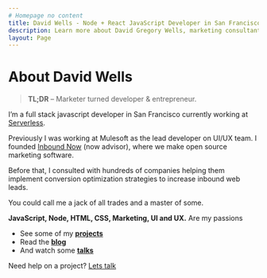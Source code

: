 ```yaml
---
# Homepage no content
title: David Wells - Node + React JavaScript Developer in San Francisco
description: Learn more about David Gregory Wells, marketing consultant and full stack developer
layout: Page
---
```


# About David Wells

> **TL;DR** – Marketer turned developer & entrepreneur.

I’m a full stack javascript developer in San Francisco currently working at [Serverless](http://serverless.com).

Previously I was working at Mulesoft as the lead developer on UI/UX team. I founded [Inbound Now](http://www.inboundnow.com) (now advisor), where we make open source marketing software.

Before that, I consulted with hundreds of companies helping them implement conversion optimization strategies to increase inbound web leads.

You could call me a jack of all trades and a master of some.

**JavaScript, Node, HTML, CSS, Marketing, UI and UX.** Are my passions

* See some of my [**projects**](/work)
* Read the **[blog](/blog)**
* And watch some [**talks**](/talks)

Need help on a project? [Lets talk](/contact)
